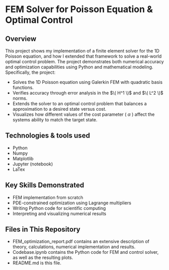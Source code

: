 # FEM Solver for Poisson Equation & Optimal Control

## Overview

This project shows my implementation of a finite element solver for the 1D Poisson equation, and how I extended that framework to solve a real-world optimal control problem. The project demonstrates both numerical accuracy and optimization capabilities using Python and mathematical modeling. Specifically, the project:

- Solves the 1D Poisson equation using Galerkin FEM with quadratic basis functions.
- Verifies accuracy through error analysis in the $\( H^1 \)$ and $\( L^2 \)$ norms.
- Extends the solver to an optimal control problem that balances a approximation to a desired state versus cost.
- Visualizes how different values of the cost parameter \( $\alpha$ \) affect the systems ability to match the target state.


## Technologies & tools used

- Python
- Numpy
- Matplotlib
- Jupyter (notebook) 
- LaTex


## Key Skills Demonstrated

- FEM implementation from scratch  
- PDE-constrained optimization using Lagrange multipliers  
- Writing Python code for scientific computing  
- Interpreting and visualizing numerical results  


## Files in This Repository


- FEM_optimization_report.pdf contains an extensive description of theory, calculations, numerical implementation and results.
- Codebase.ipynb contains the Python code for FEM and control solver, as well as the resulting plots.
- README.md is this file.

